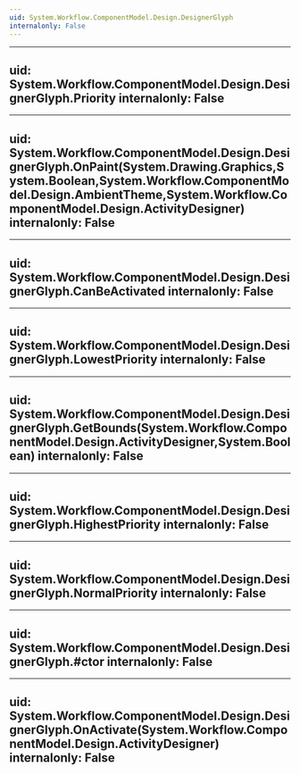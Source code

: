 ```yaml
---
uid: System.Workflow.ComponentModel.Design.DesignerGlyph
internalonly: False
---
```


---
uid: System.Workflow.ComponentModel.Design.DesignerGlyph.Priority
internalonly: False
---

---
uid: System.Workflow.ComponentModel.Design.DesignerGlyph.OnPaint(System.Drawing.Graphics,System.Boolean,System.Workflow.ComponentModel.Design.AmbientTheme,System.Workflow.ComponentModel.Design.ActivityDesigner)
internalonly: False
---

---
uid: System.Workflow.ComponentModel.Design.DesignerGlyph.CanBeActivated
internalonly: False
---

---
uid: System.Workflow.ComponentModel.Design.DesignerGlyph.LowestPriority
internalonly: False
---

---
uid: System.Workflow.ComponentModel.Design.DesignerGlyph.GetBounds(System.Workflow.ComponentModel.Design.ActivityDesigner,System.Boolean)
internalonly: False
---

---
uid: System.Workflow.ComponentModel.Design.DesignerGlyph.HighestPriority
internalonly: False
---

---
uid: System.Workflow.ComponentModel.Design.DesignerGlyph.NormalPriority
internalonly: False
---

---
uid: System.Workflow.ComponentModel.Design.DesignerGlyph.#ctor
internalonly: False
---

---
uid: System.Workflow.ComponentModel.Design.DesignerGlyph.OnActivate(System.Workflow.ComponentModel.Design.ActivityDesigner)
internalonly: False
---
